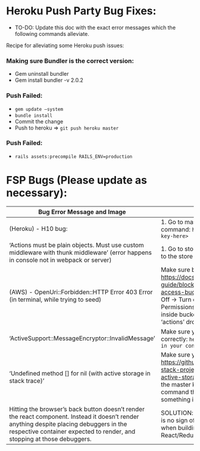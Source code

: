 # Heroku Push Party Bug Fixes:

* TO-DO: Update this doc with the exact error messages which the following commands alleviate. 

Recipe for alleviating some Heroku push issues:

### Making sure Bundler is the correct version:

  - Gem uninstall bundler
  - Gem install bundler -v 2.0.2

### Push Failed:

  - `gem update —system`
  - `bundle install`
  - Commit the change 
  - Push to heroku  => `git push heroku master `

### Push Failed: 

- `rails assets:precompile RAILS_ENV=production`

# FSP Bugs (Please update as necessary):

|Bug Error Message and Image   |  How To Fix Bug  |
|---|---|
|  (Heroku) - H10 bug: |  1. Go to master.key 2. Copy key 3. Run the following command: `heroku config:set RAILS_MASRTER_KEY= <paste-key-here>` |
|  ‘Actions must be plain objects. Must use custom middleware with thunk middleware’ (error happens in console not in webpack or server)  | 1. Go to store and import thunk from ‘redux-thunk’ 2. Add it to the store  |
|   (AWS) -  OpenUri::Forbidden::HTTP Error 403 Error (in terminal, while trying to seed) |  Make sure buckets are all public https://docs.aws.amazon.com/AmazonS3/latest/user-guide/block-public-access-bucket.html#block-public-access-bucket-one Permissions -> Block Public Access -> Off -> Turn on read and write access for public buckets. Permissions -> Access Control List -> Finally, make items inside buckets public by selecting all -> selecting the ‘actions’ drop down -> and selecting ‘Make Public’ |
|‘ActiveSupport::MessageEncryptor::InvalidMessage’| Make sure your heroku environment variables are set up correctly: `heroku config:set RAILS_MASTER_KEY=whatever is in your config/master.key file` |
| ‘Undefined method [] for nil (with active storage in stack trace)’ | Make sure your credentials are set up correctly: https://github.com/appacademy/curriculum/tree/master/full-stack-project/resources/ActiveStorageDemo#setting-up-active-storage.  If it still doesn’t work: -Make sure to reset the master key  -Check storage.yml & credentials:Edit command thing -Make sure they’re not .gitignoring something important |
| Hitting the browser’s back button doesn’t render the react component. Instead it doesn’t render anything despite placing debuggers in the respective container expected to render, and stopping at those debuggers. | SOLUTION: check their ‘application.js’ and make sure there is no sign of turbolinks. Note: turbolinks should be skipped when building a rails app that uses front end routing / React/Redux. |
